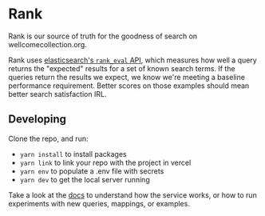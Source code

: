 # Rank

Rank is our source of truth for the goodness of search on wellcomecollection.org.

Rank uses [elasticsearch's `rank_eval` API](https://www.elastic.co/guide/en/elasticsearch/reference/current/search-rank-eval.html), which measures how well a query returns the "expected" results for a set of known search terms. If the queries return the results we expect, we know we're meeting a baseline performance requirement. Better scores on those examples should mean better search satisfaction IRL.

## Developing

Clone the repo, and run:

- `yarn install` to install packages
- `yarn link` to link your repo with the project in vercel
- `yarn env` to populate a .env file with secrets
- `yarn dev` to get the local server running

Take a look at the [docs](/docs) to understand how the service works, or how to run experiments with new queries, mappings, or examples.
